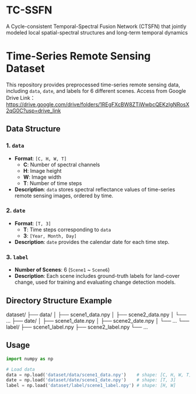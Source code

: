# TC-SSFN
 A Cycle-consistent Temporal-Spectral Fusion Network (CTSFN) that jointly modeled local spatial-spectral structures and long-term temporal dynamics



# Time-Series Remote Sensing Dataset

This repository provides preprocessed time-series remote sensing data, including `data`, `date`, and labels for 6 different scenes.
Access from Google Drive
Link：https://drive.google.com/drive/folders/1REgFXcBW8ZTiWwbcQEKzIgNRosX2qG0C?usp=drive_link
## Data Structure

### 1. `data`
- **Format**: `[C, H, W, T]`
  - **C**: Number of spectral channels
  - **H**: Image height
  - **W**: Image width
  - **T**: Number of time steps
- **Description**: `data` stores spectral reflectance values of time-series remote sensing images, ordered by time.

### 2. `date`
- **Format**: `[T, 3]`
  - **T**: Time steps corresponding to `data`
  - **3**: `[Year, Month, Day]`
- **Description**: `date` provides the calendar date for each time step.

### 3. `label`
- **Number of Scenes**: 6 (`Scene1` ~ `Scene6`)
- **Description**: Each scene includes ground-truth labels for land-cover change, used for training and evaluating change detection models.

## Directory Structure Example
dataset/
├── data/
│ ├── scene1_data.npy
│ ├── scene2_data.npy
│ └── ...
├── date/
│ ├── scene1_date.npy
│ ├── scene2_date.npy
│ └── ...
└── label/
├── scene1_label.npy
├── scene2_label.npy
└── ...


## Usage
```python
import numpy as np

# Load data
data = np.load('dataset/data/scene1_data.npy')    # shape: [C, H, W, T]
date = np.load('dataset/date/scene1_date.npy')    # shape: [T, 3]
label = np.load('dataset/label/scene1_label.npy') # shape: [H, W]
